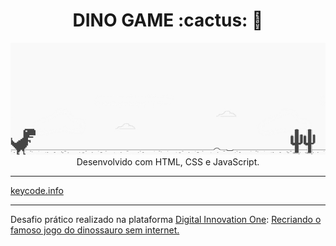 <h1 align="center">DINO GAME :cactus: 🦖</h1>

<p align="center">
  <a href="https://lucasrmagalhaes.github.io/dinoGame-js/">
    <img 
         src="https://github.com/lucasrmagalhaes/dinoGame-js/blob/main/dinoGame.jpg" 
         alt="Dino Game" 
    />
  </a>
  <br />
  Desenvolvido com HTML, CSS e JavaScript.
</p>

<hr />

<p align="left">
    <a href="keycode.info">keycode.info</a>
</p>

<hr />

<p align="left">
  Desafio prático realizado na plataforma <a href="https://web.digitalinnovation.one/home">Digital Innovation One</a>: <a href="https://web.digitalinnovation.one/lab/recriando-o-famoso-jogo-do-dinossauro-sem-internet/learning/f3a3e8c6-7a18-4653-942b-7ca144043213">Recriando o famoso jogo do dinossauro sem internet.</a>
</p>

